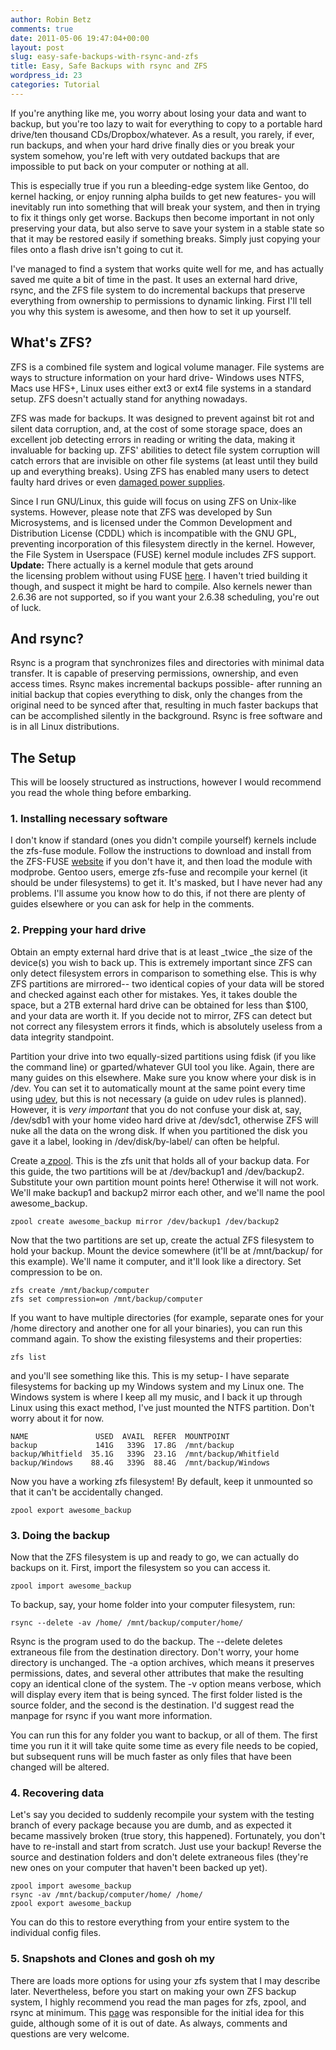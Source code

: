 ```yaml
---
author: Robin Betz 
comments: true
date: 2011-05-06 19:47:04+00:00
layout: post
slug: easy-safe-backups-with-rsync-and-zfs
title: Easy, Safe Backups with rsync and ZFS
wordpress_id: 23
categories: Tutorial
---
```


If you're anything like me, you worry about losing your data and want to backup, but you're too lazy to wait for everything to copy to a portable hard drive/ten thousand CDs/Dropbox/whatever. As a result, you rarely, if ever, run backups, and when your hard drive finally dies or you break your system somehow, you're left with very outdated backups that are impossible to put back on your computer or nothing at all.

This is especially true if you run a bleeding-edge system like Gentoo, do kernel hacking, or enjoy running alpha builds to get new features- you will inevitably run into something that will break your system, and then in trying to fix it things only get worse. Backups then become important in not only preserving your data, but also serve to save your system in a stable state so that it may be restored easily if something breaks. Simply just copying your files onto a flash drive isn't going to cut it.

I've managed to find a system that works quite well for me, and has actually saved me quite a bit of time in the past. It uses an external hard drive, rsync, and the ZFS file system to do incremental backups that preserve everything from ownership to permissions to dynamic linking. First I'll tell you why this system is awesome, and then how to set it up yourself.

<!-- more -->


## **What's ZFS?**


ZFS is a combined file system and logical volume manager. File systems are ways to structure information on your hard drive- Windows uses NTFS, Macs use HFS+, Linux uses either ext3 or ext4 file systems in a standard setup. ZFS doesn't actually stand for anything nowadays.

ZFS was made for backups. It was designed to prevent against bit rot and silent data corruption, and, at the cost of some storage space, does an excellent job detecting errors in reading or writing the data, making it invaluable for backing up. ZFS' abilities to detect file system corruption will catch errors that are invisible on other file systems (at least until they build up and everything breaks). Using ZFS has enabled many users to detect faulty hard drives or even [damaged power supplies](http://blogs.sun.com/elowe/entry/zfs_saves_the_day_ta).

Since I run GNU/Linux, this guide will focus on using ZFS on Unix-like systems. However, please note that ZFS was developed by Sun Microsystems, and is licensed under the Common Development and Distribution License (CDDL) which is incompatible with the GNU GPL, preventing incorporation of this filesystem directly in the kernel. However, the File System in Userspace (FUSE) kernel module includes ZFS support. **Update:** There actually is a kernel module that gets around the licensing problem without using FUSE [here](http://zfsonlinux.org/faq.html). I haven't tried building it though, and suspect it might be hard to compile. Also kernels newer than 2.6.36 are not supported, so if you want your 2.6.38 scheduling, you're out of luck.


## **And rsync?**


Rsync is a program that synchronizes files and directories with minimal data transfer. It is capable of preserving permissions, ownership, and even access times. Rsync makes incremental backups possible- after running an initial backup that copies everything to disk, only the changes from the original need to be synced after that, resulting in much faster backups that can be accomplished silently in the background. Rsync is free software and is in all Linux distributions.


## **The Setup**


This will be loosely structured as instructions, however I would recommend you read the whole thing before embarking.


### 1. Installing necessary software


I don't know if standard (ones you didn't compile yourself) kernels include the zfs-fuse module. Follow the instructions to download and install from the ZFS-FUSE [website](http://zfs-fuse.net/) if you don't have it, and then load the module with modprobe. Gentoo users, emerge zfs-fuse and recompile your kernel (it should be under filesystems) to get it. It's masked, but I have never had any problems. I'll assume you know how to do this, if not there are plenty of guides elsewhere or you can ask for help in the comments.


### 2. Prepping your hard drive


Obtain an empty external hard drive that is at least _twice _the size of the device(s) you wish to back up. This is extremely important since ZFS can only detect filesystem errors in comparison to something else. This is why ZFS partitions are mirrored-- two identical copies of your data will be stored and checked against each other for mistakes. Yes, it takes double the space, but a 2TB external hard drive can be obtained for less than $100, and your data are worth it. If you decide not to mirror, ZFS can detect but not correct any filesystem errors it finds, which is absolutely useless from a data integrity standpoint.

Partition your drive into two equally-sized partitions using fdisk (if you like the command line) or gparted/whatever GUI tool you like. Again, there are many guides on this elsewhere. Make sure you know where your disk is in /dev. You can set it to automatically mount at the same point every time using [udev](http://www.reactivated.net/writing_udev_rules.html), but this is not necessary (a guide on udev rules is planned). However, it is _very important_ that you do not confuse your disk at, say, /dev/sdb1 with your home video hard drive at /dev/sdc1, otherwise ZFS will nuke all the data on the wrong disk. If when you partitioned the disk you gave it a label, looking in /dev/disk/by-label/ can often be helpful.

Create a[ zpool](http://www.manpagez.com/man/8/zpool/). This is the zfs unit that holds all of your backup data. For this guide, the two partitions will be at /dev/backup1 and /dev/backup2. Substitute your own partition mount points here! Otherwise it will not work. We'll make backup1 and backup2 mirror each other, and we'll name the pool awesome_backup.

    
    zpool create awesome_backup mirror /dev/backup1 /dev/backup2


Now that the two partitions are set up, create the actual ZFS filesystem to hold your backup. Mount the device somewhere (it'll be at /mnt/backup/ for this example). We'll name it computer, and it'll look like a directory. Set compression to be on.

    
    zfs create /mnt/backup/computer
    zfs set compression=on /mnt/backup/computer


If you want to have multiple directories (for example, separate ones for your /home directory and another one for all your binaries), you can run this command again. To show the existing filesystems and their properties:

    
    zfs list


and you'll see something like this. This is my setup- I have separate filesystems for backing up my Windows system and my Linux one. The Windows system is where I keep all my music, and I back it up through Linux using this exact method, I've just mounted the NTFS partition. Don't worry about it for now.

    
    NAME               USED  AVAIL  REFER  MOUNTPOINT
    backup             141G   339G  17.8G  /mnt/backup
    backup/Whitfield  35.1G   339G  23.1G  /mnt/backup/Whitfield
    backup/Windows    88.4G   339G  88.4G  /mnt/backup/Windows


Now you have a working zfs filesystem! By default, keep it unmounted so that it can't be accidentally changed.

    
    zpool export awesome_backup




### 3. Doing the backup


Now that the ZFS filesystem is up and ready to go, we can actually do backups on it. First, import the filesystem so you can access it.

    
    zpool import awesome_backup


To backup, say, your home folder into your computer filesystem, run:

    
    rsync --delete -av /home/ /mnt/backup/computer/home/


Rsync is the program used to do the backup. The --delete deletes extraneous file from the destination directory. Don't worry, your home directory is unchanged. The -a option archives, which means it preserves permissions, dates, and several other attributes that make the resulting copy an identical clone of the system. The -v option means verbose, which will display every item that is being synced. The first folder listed is the source folder, and the second is the destination. I'd suggest read the manpage for rsync if you want more information.

You can run this for any folder you want to backup, or all of them. The first time you run it it will take quite some time as every file needs to be copied, but subsequent runs will be much faster as only files that have been changed will be altered.


### 4. Recovering data


Let's say you decided to suddenly recompile your system with the testing branch of every package because you are dumb, and as expected it became massively broken (true story, this happened). Fortunately, you don't have to re-install and start from scratch. Just use your backup! Reverse the source and destination folders and don't delete extraneous files (they're new ones on your computer that haven't been backed up yet).

    
    zpool import awesome_backup
    rsync -av /mnt/backup/computer/home/ /home/
    zpool export awesome_backup


You can do this to restore everything from your entire system to the individual config files.


### 5. Snapshots and Clones and gosh oh my


There are loads more options for using your zfs system that I may describe later. Nevertheless, before you start on making your own ZFS backup system, I highly recommend you read the man pages for zfs, zpool, and rsync at minimum. This [page](http://www.gentoo-wiki.info/Backup/Backup_using_ZFS) was responsible for the initial idea for this guide, although some of it is out of date. As always, comments and questions are very welcome.
